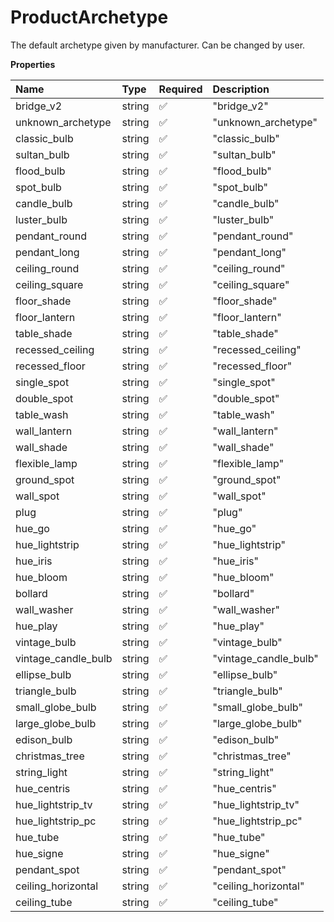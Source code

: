 # ProductArchetype

The default archetype given by manufacturer. Can be changed by user.

**Properties**

| Name                | Type   | Required | Description           |
| :------------------ | :----- | :------- | :-------------------- |
| bridge_v2           | string | ✅       | "bridge_v2"           |
| unknown_archetype   | string | ✅       | "unknown_archetype"   |
| classic_bulb        | string | ✅       | "classic_bulb"        |
| sultan_bulb         | string | ✅       | "sultan_bulb"         |
| flood_bulb          | string | ✅       | "flood_bulb"          |
| spot_bulb           | string | ✅       | "spot_bulb"           |
| candle_bulb         | string | ✅       | "candle_bulb"         |
| luster_bulb         | string | ✅       | "luster_bulb"         |
| pendant_round       | string | ✅       | "pendant_round"       |
| pendant_long        | string | ✅       | "pendant_long"        |
| ceiling_round       | string | ✅       | "ceiling_round"       |
| ceiling_square      | string | ✅       | "ceiling_square"      |
| floor_shade         | string | ✅       | "floor_shade"         |
| floor_lantern       | string | ✅       | "floor_lantern"       |
| table_shade         | string | ✅       | "table_shade"         |
| recessed_ceiling    | string | ✅       | "recessed_ceiling"    |
| recessed_floor      | string | ✅       | "recessed_floor"      |
| single_spot         | string | ✅       | "single_spot"         |
| double_spot         | string | ✅       | "double_spot"         |
| table_wash          | string | ✅       | "table_wash"          |
| wall_lantern        | string | ✅       | "wall_lantern"        |
| wall_shade          | string | ✅       | "wall_shade"          |
| flexible_lamp       | string | ✅       | "flexible_lamp"       |
| ground_spot         | string | ✅       | "ground_spot"         |
| wall_spot           | string | ✅       | "wall_spot"           |
| plug                | string | ✅       | "plug"                |
| hue_go              | string | ✅       | "hue_go"              |
| hue_lightstrip      | string | ✅       | "hue_lightstrip"      |
| hue_iris            | string | ✅       | "hue_iris"            |
| hue_bloom           | string | ✅       | "hue_bloom"           |
| bollard             | string | ✅       | "bollard"             |
| wall_washer         | string | ✅       | "wall_washer"         |
| hue_play            | string | ✅       | "hue_play"            |
| vintage_bulb        | string | ✅       | "vintage_bulb"        |
| vintage_candle_bulb | string | ✅       | "vintage_candle_bulb" |
| ellipse_bulb        | string | ✅       | "ellipse_bulb"        |
| triangle_bulb       | string | ✅       | "triangle_bulb"       |
| small_globe_bulb    | string | ✅       | "small_globe_bulb"    |
| large_globe_bulb    | string | ✅       | "large_globe_bulb"    |
| edison_bulb         | string | ✅       | "edison_bulb"         |
| christmas_tree      | string | ✅       | "christmas_tree"      |
| string_light        | string | ✅       | "string_light"        |
| hue_centris         | string | ✅       | "hue_centris"         |
| hue_lightstrip_tv   | string | ✅       | "hue_lightstrip_tv"   |
| hue_lightstrip_pc   | string | ✅       | "hue_lightstrip_pc"   |
| hue_tube            | string | ✅       | "hue_tube"            |
| hue_signe           | string | ✅       | "hue_signe"           |
| pendant_spot        | string | ✅       | "pendant_spot"        |
| ceiling_horizontal  | string | ✅       | "ceiling_horizontal"  |
| ceiling_tube        | string | ✅       | "ceiling_tube"        |

